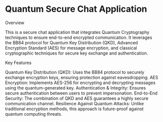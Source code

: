 # Quantum Secure Chat Application


Overview

This is a secure chat application that integrates Quantum Cryptography techniques to ensure end-to-end encrypted communication. It leverages the BB84 protocol for Quantum Key Distribution (QKD), Advanced Encryption Standard (AES) for message encryption, and classical cryptographic techniques for secure key exchange and authentication.

Key Features  

Quantum Key Distribution (QKD): Uses the BB84 protocol to securely exchange encryption keys, ensuring protection against eavesdropping.
AES Encryption: Implements AES-256 for encrypting and decrypting messages using the quantum-generated key.
Authentication & Integrity: Ensures secure authentication between users to prevent impersonation.
End-to-End Security: The combination of QKD and AES guarantees a highly secure communication channel.
Resilience Against Quantum Attacks: Unlike traditional encryption methods, this approach is future-proof against quantum computing threats.
